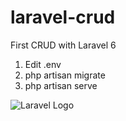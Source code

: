 # laravel-crud
First CRUD with Laravel 6

1. Edit .env
2. php artisan migrate
3. php artisan serve

<img src="https://banner2.cleanpng.com/20180411/coq/kisspng-laravel-computer-icons-phpunit-font-awesome-framework-5aceb5846516b6.0134870815234963244141.jpg" alt="Laravel Logo">

